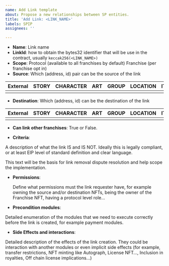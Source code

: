 ```yaml
---
name: Add Link template
about: Propose a new relationships between SP entities.
title: 'Add Link: <LINK_NAME>'
labels: SPIP
assignees: ''

---
```


- **Name**: Link name
- **LinkId**: how to obtain the bytes32 identifier that will be use in the contract, usually `keccak256(<LINK_NAME>)`
- **Scope**: Protocol (available to all franchises by default) Franchise (per franchise opt in)
- **Source**: Which (address, id) pair can be the source of the link

| External | STORY | CHARACTER | ART | GROUP | LOCATION | ITEM |
| :---: | :---: | :---: | :---: | :---: | :---: | :---: |
|  |  |  |  |  |  |  |

- **Destination**: Which (address, id) can be the destination of the link

| External | STORY | CHARACTER | ART | GROUP | LOCATION | ITEM |
| :---: | :---: | :---: | :---: | :---: | :---: | :---: |
|  |  |  |  |  |  |  |

- **Can link other franchises**: True or False.

- **Criteria**:

A description of what the link IS and IS NOT. Ideally this is legally compliant, or at least EIP level of standard definition and clear language. 

This text will be the basis for link removal dispute resolution and help scope the implementation.

- **Permissions**:
    
    Define what permissions must the link requester have, for example owning the source and/or destination NFTs, being the owner of the Franchise NFT, having a protocol level role…
    
- **Precondition modules**: 

Detailed enumeration of the modules that we need to execute correctly before the link is created, for example payment modules.

- **Side Effects and interactions**:

Detailed description of the effects of the link creation. They could be interaction with another modules or even implicit side effects (for example, transfer restrictions, NFT minting like Autograph, License NFT…, Inclusion in royalties, Off chain license implications…)
